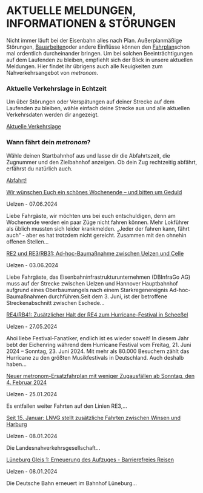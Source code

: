 AKTUELLE MELDUNGEN, INFORMATIONEN & STÖRUNGEN
==========

Nicht immer läuft bei der Eisenbahn alles nach Plan. Außerplanmäßige Störungen, [Bauarbeiten](https://www.der-metronom.de/fahrplan/baustellen-uebersicht/)oder andere Einflüsse können den [Fahrplan](https://www.der-metronom.de/fahrplan/regelfahrplan/)schon mal ordentlich durcheinander bringen. Um bei solchen Beeinträchtigungen auf dem Laufenden zu bleiben, empfiehlt sich der Blick in unsere aktuellen Meldungen. Hier findet ihr übrigens auch alle Neuigkeiten zum Nahverkehrsangebot von *metronom*.

### Aktuelle Verkehrslage in Echtzeit ###

Um über Störungen oder Verspätungen auf deiner Strecke auf dem Laufenden zu bleiben, wähle einfach deine Strecke aus und alle aktuellen Verkehrsdaten werden dir angezeigt.

[Aktuelle Verkehrslage](https://www.der-metronom.de/fahrplan/aktuelle-verkehrslage/)

### Wann fährt dein *metronom*? ###

Wähle deinen Startbahnhof aus und lasse dir die Abfahrtszeit, die Zugnummer und den Zielbahnhof anzeigen. Ob dein Zug rechtzeitig abfährt, erfährst du natürlich auch.

[Abfahrt!](https://www.der-metronom.de/fahrplan/wann-faehrt-mein-metronom/)

[﻿Wir wünschen Euch ein schönes Wochenende – und bitten um Geduld](https://www.der-metronom.de/aktuell/wir-wuenschen-euch-ein-schoenes-wochenende---und-bitten-um-geduld/)

 Uelzen - 07.06.2024

Liebe Fahrgäste,
wir möchten uns bei euch entschuldigen, denn am Wochenende werden ein paar Züge nicht fahren können.
Mehr Lokführer als üblich mussten sich leider krankmelden. „Jeder der fahren kann, fährt auch“ - aber es hat trotzdem nicht gereicht. Zusammen mit den ohnehin offenen Stellen...

[RE2 und RE3/RB31: Ad-hoc-Baumaßnahme zwischen Uelzen und Celle](https://www.der-metronom.de/aktuell/re2-und-re3-rb31-ad-hoc-bauma%C3%9Fnahme-zwischen-uelzen-und-celle/)

 Uelzen - 03.06.2024

Liebe Fahrgäste,
das Eisenbahninfrastrukturunternehmen (DBInfraGo AG) muss auf der Strecke zwischen Uelzen und Hannover Hauptbahnhof aufgrund eines Oberbaumangels nach einem Starkregenereignis Ad-hoc-Baumaßnahmen durchführen.Seit dem 3. Juni, ist der betroffene Streckenabschnitt zwischen Eschede...

[RE4/RB41: Zusätzlicher Halt der RE4 zum Hurricane-Festival in Scheeßel](https://www.der-metronom.de/aktuell/re4-rb41-zusaetzlicher-halt-der-re4-zum-hurricane-festival-in-scheessel/)

 Uelzen - 27.05.2024

Ahoi liebe Festival-Fanatiker,
endlich ist es wieder soweit! In diesem Jahr bebt der Eichenring während dem Hurricane Festival vom Freitag, 21. Juni 2024 – Sonntag, 23. Juni 2024. Mit mehr als 80.000 Besuchern zählt das Hurricane zu den größten Musikfestivals in Deutschland. Auch deshalb haben...

[Neuer metronom-Ersatzfahrplan mit weniger Zugausfällen ab Sonntag, den 4. Februar 2024](https://www.der-metronom.de/aktuell/neuer-metronom-ersatzfahrplan-mit-weniger-zugausfaellen-ab-sonntag-den-4-februar-2024/)

 Uelzen - 25.01.2024

Es entfallen weiter Fahrten auf den Linien RE3,...

[Seit 15. Januar: LNVG stellt zusätzliche Fahrten zwischen Winsen und Harburg](https://www.der-metronom.de/aktuell/lnvg-stellt-zusaetzliche-fahrten-zwischen-winsen-und-harburg/)

 Uelzen - 08.01.2024

 Die Landesnahverkehrsgesellschaft...

[Lüneburg Gleis 1: Erneuerung des Aufzuges - Barrierefreies Reisen](https://www.der-metronom.de/aktuell/lueneburg-gleis-1-erneuerung-des-aufzuges-barrierefreies-reisen/)

 Uelzen - 08.01.2024

Die Deutsche Bahn erneuert im Bahnhof Lüneburg...
